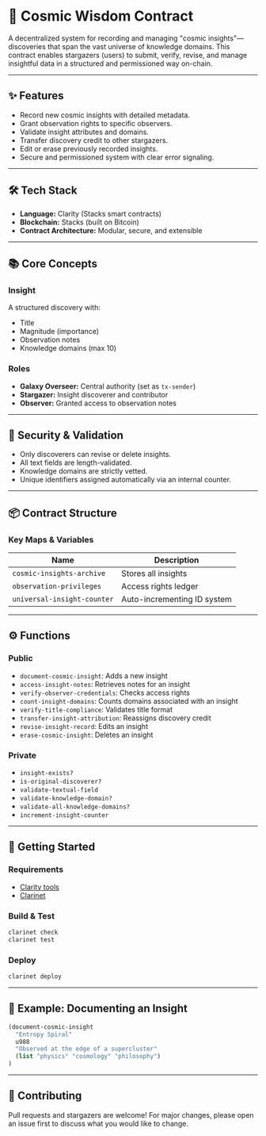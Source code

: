 # 🌌 Cosmic Wisdom Contract

A decentralized system for recording and managing "cosmic insights"—discoveries that span the vast universe of knowledge domains. This contract enables stargazers (users) to submit, verify, revise, and manage insightful data in a structured and permissioned way on-chain.

---

## ✨ Features

- Record new cosmic insights with detailed metadata.
- Grant observation rights to specific observers.
- Validate insight attributes and domains.
- Transfer discovery credit to other stargazers.
- Edit or erase previously recorded insights.
- Secure and permissioned system with clear error signaling.

---

## 🛠 Tech Stack

- **Language:** Clarity (Stacks smart contracts)
- **Blockchain:** Stacks (built on Bitcoin)
- **Contract Architecture:** Modular, secure, and extensible

---

## 📚 Core Concepts

### Insight
A structured discovery with:
- Title
- Magnitude (importance)
- Observation notes
- Knowledge domains (max 10)

### Roles
- **Galaxy Overseer:** Central authority (set as `tx-sender`)
- **Stargazer:** Insight discoverer and contributor
- **Observer:** Granted access to observation notes

---

## 🔐 Security & Validation

- Only discoverers can revise or delete insights.
- All text fields are length-validated.
- Knowledge domains are strictly vetted.
- Unique identifiers assigned automatically via an internal counter.

---

## 📦 Contract Structure

### Key Maps & Variables

| Name | Description |
|------|-------------|
| `cosmic-insights-archive` | Stores all insights |
| `observation-privileges` | Access rights ledger |
| `universal-insight-counter` | Auto-incrementing ID system |

---

## ⚙️ Functions

### Public

- `document-cosmic-insight`: Adds a new insight
- `access-insight-notes`: Retrieves notes for an insight
- `verify-observer-credentials`: Checks access rights
- `count-insight-domains`: Counts domains associated with an insight
- `verify-title-compliance`: Validates title format
- `transfer-insight-attribution`: Reassigns discovery credit
- `revise-insight-record`: Edits an insight
- `erase-cosmic-insight`: Deletes an insight

### Private

- `insight-exists?`
- `is-original-discoverer?`
- `validate-textual-field`
- `validate-knowledge-domain?`
- `validate-all-knowledge-domains?`
- `increment-insight-counter`

---

## 🚀 Getting Started

### Requirements

- [Clarity tools](https://docs.stacks.co/write-smart-contracts/clarity-smart-contracts/overview)
- [Clarinet](https://docs.stacks.co/clarity-cli/clarinet)

### Build & Test

```bash
clarinet check
clarinet test
```

### Deploy

```bash
clarinet deploy
```

---

## 🧪 Example: Documenting an Insight

```clojure
(document-cosmic-insight 
  "Entropy Spiral" 
  u988 
  "Observed at the edge of a supercluster" 
  (list "physics" "cosmology" "philosophy")
)
```


---

## 🌠 Contributing

Pull requests and stargazers are welcome! For major changes, please open an issue first to discuss what you would like to change.
